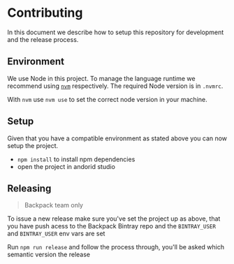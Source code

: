 # Contributing

In this document we describe how to setup this repository for development and the release process.

## Environment

We use Node in this project. To manage the language runtime we recommend using [`nvm`][1] respectively. The required Node version is in `.nvmrc`.

With `nvm` use `nvm use` to set the correct node version in your machine.

## Setup

Given that you have a compatible environment as stated above you can now setup the project.

+ `npm install` to install npm dependencies
+  open the project in andorid studio

## Releasing

> Backpack team only

To issue a new release make sure you've set the project up as above, that you have push acess to the Backpack Bintray repo and the `BINTRAY_USER` and `BINTRAY_USER` env vars are set

Run `npm run release` and follow the process through, you'll be asked which semantic version the release

[1]: https://github.com/creationix/nvm
